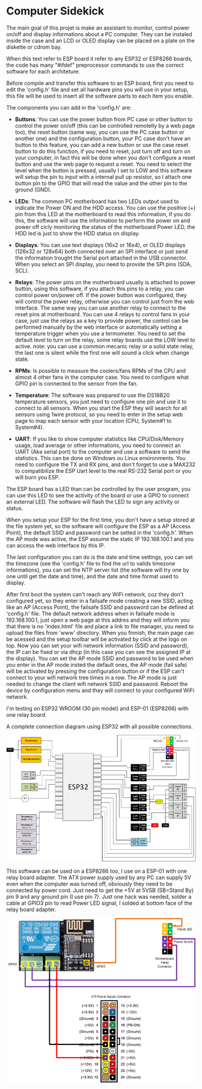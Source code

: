 # Computer Sidekick

The main goal of this projet is make an assistant to monitor, control power on/off and display informations about a PC computer. They can be instaled inside the case and an LCD or OLED display can be placed on a plate on the diskette or cdrom bay.

When this text refer to ESP board it refer to any ESP32 or ESP8266 boards, the code has many "#ifdef" preprocessor commands to use the correct software for each architeture.

Before compile and transfer this software to an ESP board, first you need to edit the 'config.h' file and set all hardware pins you will use in your setup, this file will be used to insert all the software parts to each item you enable.


The components you can add in the 'config.h' are:

* __Buttons__: You can use the power button from PC case or other button to control the power on/off (this can be controlled remotelly by a web page too), the reset button (same way, you can use the PC case button or another one) and the configuration button, your PC case don't have an button to this feature, you can add a new button or use the case reset button to do this function, if you need to reset, just turn off and turn on your computer, in fact this will be done when you don't configure a reset button and use the web page to request a reset. You need to select the level when the button is pressed, usually I set to LOW and this software will setup the pin to input with a internal pull up resistor, so I attach one button pin to the GPIO that will read the value and the other pin to the ground (GND).

* __LEDs__: The common PC motherboard has two LEDs output used to indicate the Power ON and the HDD access. You can use the positive (+) pin from this LED at the motherboard to read this information, if you do this, the software will use the information to perform the power on and power off cicly monitoring the status of the motherboard Power LED, the HDD led is just to show the HDD status on display.

* __Displays__: You can use text displays (16x2 or 16x4), or OLED displays (126x32 or 128x64) both connected over an SPI interface or just send the information trought the Serial port attached in the USB connector. When you select an SPI display, you need to provide the SPI pins (SDA, SCL).

* __Relays__: The power pins on the motherboard usually is attached to power button, using this software, if you attach this pins to a relay, you can control power on/power off. If the power button was configured, they will control the power relay, otherwise you can control just from the web interface. The same way you can use another relay to connect to the reset pins at motherboard. You can use 4 relays to control fans in your case, just use the relays as a key to provide power, the control can be performed manually by the web interface or automatically setting a temperature trigger when you use a termometer. You need to set the default level to turn on the relay, some relay boards use the LOW level to active. note: you can use a common mecanic relay or a solid state relay, the last one is silent while the first one will sound a click when change state.

* __RPMs__: Is possible to measure the coolers/fans RPMs of the CPU and almost 4 other fans in the computer case. You need to configure what GPIO pin is connected to the sensor from the fan.

* __Temperature__: The software was prepared to use the DS18B20 temperature sensors, you just need to configure one pin and use it to connect to all sensors. When you start the ESP they will search for all sensors using 1wire protocol, so you need to enter in the setup web page to map each sensor with your location (CPU, System#1 to System#4).

* __UART__: If you like to show computer statistics like CPU/Disk/Memory usage, load average or other informations, you need to connect an UART (Aka serial port) to the computer and use a software to send the statistics. This can be done on Windows ou Linux environments. You need to configure the TX and RX pins, and don't forget to use a MAX232 to compatibilize the ESP Uart level to the real RS-232 Serial port or you will burn you ESP.

The ESP board has a LED than can be controlled by the user program, you can use this LED to see the activity of the board or use a GPIO to connect an external LED. The software will flash the LED to sign any activity or status.

When you setup your ESP for the first time, you don't have a setup stored at the file system yet, so the software will configure the ESP as a AP (Access Point), the default SSID and password can be setted in the 'config.h'. When the AP mode was active, the ESP assume the static IP 192.168.100.1 and you can access the web interface by this IP.

The last configuration you can do is the date and time settings, you can set the timezone (see the 'config.h' file to find the url to valids timezone informations), you can set the NTP server list (the software will try one by one until get the date and time), and the date and time format used to display.

After first boot the system can't reach any WiFi network, coz they don't configured yet, so they enter in a failsafe mode creating a new SSID, acting like an AP (Access Point), the failsafe SSID and password can be defined at 'config.h' file. The default network address when in failsafe mode is 192.168.100.1, just open a web page at this addres and they will inform you that there is no 'index.html' file and place a link to file manager, you need to upload the files from 'www' directory. When you finnish, the main page can be acessed and the setup toolbar will be activated by click at the logo on top. Now you can set your wifi network information (SSID and password), the IP can be fixed or via dhcp (in this case you can see the assigned IP at the display). You can set the AP mode SSID and password to be used when you enter in the AP mode insted the default ones, the AP mode (fail safe) will be activated by pressing the configuration button or if the ESP can't connect to your wifi network tree times in a row. The AP mode is just needed to change the client wifi network SSID and password. Reboot the device by configuration menu and they will connect to your configured WiFi network.

I'm testing on ESP32 WROOM (30 pin model) and ESP-01 (ESP8266) with one relay board.

A complete connection diagram using ESP32 with all possible connections.

![Connection diagram using ESP32](https://github.com/domingosparaiso/Sidekick/blob/main/doc/ESP32.png)

This software can be used on a ESP8266 too, I use on a ESP-01 with one relay board adapter.
The ATX power supply used by any PC can supply 5V even when the computer was turned off, obviously they need to be connected by power cord. Just need to get the +5V at 5VSB (SB=Stand By) pin 9 and any ground pin (I use pin 7). Just one hack was needed, solder a cable at GPIO3 pin to read Power LED signal, I solded at bottom face of the relay board adapter.

![Connection diagram using ESP32](https://github.com/domingosparaiso/Sidekick/blob/main/doc/ESP8266.png)
